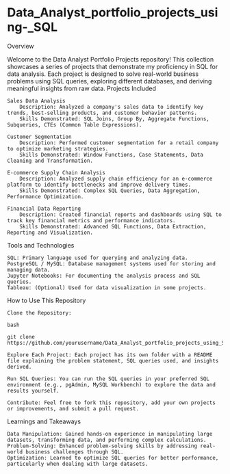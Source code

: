 # Data_Analyst_portfolio_projects_using-_SQL
Overview

Welcome to the Data Analyst Portfolio Projects repository! This collection showcases a series of projects that demonstrate my proficiency in SQL for data analysis. Each project is designed to solve real-world business problems using SQL queries, exploring different databases, and deriving meaningful insights from raw data.
Projects Included

    Sales Data Analysis
        Description: Analyzed a company's sales data to identify key trends, best-selling products, and customer behavior patterns.
        Skills Demonstrated: SQL Joins, Group By, Aggregate Functions, Subqueries, CTEs (Common Table Expressions).

    Customer Segmentation
        Description: Performed customer segmentation for a retail company to optimize marketing strategies.
        Skills Demonstrated: Window Functions, Case Statements, Data Cleaning and Transformation.

    E-commerce Supply Chain Analysis
        Description: Analyzed supply chain efficiency for an e-commerce platform to identify bottlenecks and improve delivery times.
        Skills Demonstrated: Complex SQL Queries, Data Aggregation, Performance Optimization.

    Financial Data Reporting
        Description: Created financial reports and dashboards using SQL to track key financial metrics and performance indicators.
        Skills Demonstrated: Advanced SQL Functions, Data Extraction, Reporting and Visualization.

Tools and Technologies

    SQL: Primary language used for querying and analyzing data.
    PostgreSQL / MySQL: Database management systems used for storing and managing data.
    Jupyter Notebooks: For documenting the analysis process and SQL queries.
    Tableau: (Optional) Used for data visualization in some projects.

How to Use This Repository

    Clone the Repository:

    bash

    git clone https://github.com/yourusername/Data_Analyst_portfolio_projects_using_SQL.git

    Explore Each Project: Each project has its own folder with a README file explaining the problem statement, SQL queries used, and insights derived.

    Run SQL Queries: You can run the SQL queries in your preferred SQL environment (e.g., pgAdmin, MySQL Workbench) to explore the data and results yourself.

    Contribute: Feel free to fork this repository, add your own projects or improvements, and submit a pull request.

Learnings and Takeaways

    Data Manipulation: Gained hands-on experience in manipulating large datasets, transforming data, and performing complex calculations.
    Problem-Solving: Enhanced problem-solving skills by addressing real-world business challenges through SQL.
    Optimization: Learned to optimize SQL queries for better performance, particularly when dealing with large datasets.
